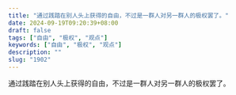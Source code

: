 ```yaml
---
title: "通过践踏在别人头上获得的自由，不过是一群人对另一群人的极权罢了。"
date: 2024-09-19T09:20:39+08:00
draft: false
tags: ["自由", "极权", "观点"]
keywords: ["自由", "极权", "观点"]
description: ""
slug: "1902"
---
```


通过践踏在别人头上获得的自由，不过是一群人对另一群人的极权罢了。